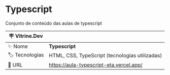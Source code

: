 # Typescript

Conjunto de conteúdo das aulas de typescript

| :placard: Vitrine.Dev |     |
| -------------  | --- |
| :sparkles: Nome        | **Typescript**
| :label: Tecnologias | HTML, CSS, TypeScript (tecnologias utilizadas)
| :rocket: URL         | https://aula-typescript-eta.vercel.app/
